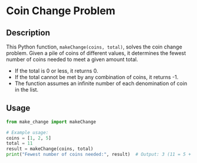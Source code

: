 # Coin Change Problem

## Description

This Python function, `makeChange(coins, total)`, solves the coin change problem. Given a pile of coins of different values, it determines the fewest number of coins needed to meet a given amount total.

- If the total is 0 or less, it returns 0.
- If the total cannot be met by any combination of coins, it returns -1.
- The function assumes an infinite number of each denomination of coin in the list.

## Usage

```python
from make_change import makeChange

# Example usage:
coins = [1, 2, 5]
total = 11
result = makeChange(coins, total)
print("Fewest number of coins needed:", result)  # Output: 3 (11 = 5 + 5 + 1)